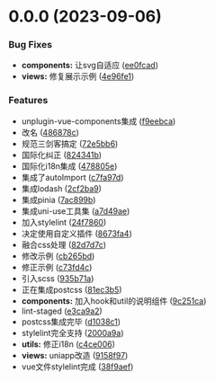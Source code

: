 # 0.0.0 (2023-09-06)


### Bug Fixes

* **components:** 让svg自适应 ([ee0fcad](https://github.com/undercurre/vite3/commit/ee0fcadd7cb282fc892873a7eacd3924f6848bc7))
* **views:** 修复展示示例 ([4e96fe1](https://github.com/undercurre/vite3/commit/4e96fe18a3833bd93efedbdf5558be41c6f21054))


### Features

*  unplugin-vue-components集成 ([f9eebca](https://github.com/undercurre/vite3/commit/f9eebca3f7421f498491ee645e167b043c1096ad))
* 改名 ([486878c](https://github.com/undercurre/vite3/commit/486878c0dde6265ba09dcff3d58f7b06631f3ef0))
* 规范三剑客搞定 ([72e5bb6](https://github.com/undercurre/vite3/commit/72e5bb62c01b62e77b589c14366437de872561db))
* 国际化纠正 ([824341b](https://github.com/undercurre/vite3/commit/824341b15aad5844fec819dde2ad0d9ad3fc3a0b))
* 国际化i18n集成 ([478805e](https://github.com/undercurre/vite3/commit/478805edc945988d567dab0c760794f881af01f4))
* 集成了autoImport ([c7fa97d](https://github.com/undercurre/vite3/commit/c7fa97d1d05eebe112d8d42b541e1c445f8d7393))
* 集成lodash ([2cf2ba9](https://github.com/undercurre/vite3/commit/2cf2ba9ceee28344bb6f5cd0d3c37336acbe782d))
* 集成pinia ([7ac899b](https://github.com/undercurre/vite3/commit/7ac899b122e8cc7fb0b5437ae675f03cc9a1c05e))
* 集成uni-use工具集 ([a7d49ae](https://github.com/undercurre/vite3/commit/a7d49aecb7b87f5eef75b736e889356a3a88767e))
* 加入stylelint ([24f7860](https://github.com/undercurre/vite3/commit/24f7860f240eb50af4e249bd19cad0cd43fefa30))
* 决定使用自定义插件 ([8673fa4](https://github.com/undercurre/vite3/commit/8673fa449df3c26deb00b860b4e1c8d959154d27))
* 融合css处理 ([82d7d7c](https://github.com/undercurre/vite3/commit/82d7d7c1dfc271d24066b5758cb7fdce5e4844af))
* 修改示例 ([cb265bd](https://github.com/undercurre/vite3/commit/cb265bd5d2ab0a83f2f94cb2745a2a2b8670a68e))
* 修正示例 ([c73fd4c](https://github.com/undercurre/vite3/commit/c73fd4c4725ee380cff72c90434879cf77b08dcc))
* 引入scss ([935b71a](https://github.com/undercurre/vite3/commit/935b71a8167a07e2e95cae7bb827f691d633be98))
* 正在集成postcss ([81ec3b5](https://github.com/undercurre/vite3/commit/81ec3b5248989bc2629a8a5d64e1a062cbceaa93))
* **components:** 加入hook和util的说明组件 ([9c251ca](https://github.com/undercurre/vite3/commit/9c251ca0234d09c0ac947f6ec872162fd6164e6a))
* lint-staged ([e3ca9a2](https://github.com/undercurre/vite3/commit/e3ca9a206eecbdbdf53e0bb7a082bd628959075d))
* postcss集成完毕 ([d1038c1](https://github.com/undercurre/vite3/commit/d1038c119dbc86bba1984814e004327081c6af62))
* stylelint完全支持 ([2000a9a](https://github.com/undercurre/vite3/commit/2000a9a4007b08f4df49db6d8a37de3e938fbca3))
* **utils:** 修正i18n ([c4ce006](https://github.com/undercurre/vite3/commit/c4ce0063fc8b480ad46e2d113348e021a47074b9))
* **views:** uniapp改造 ([9158f97](https://github.com/undercurre/vite3/commit/9158f97bc24cd2767a8b91ccec05506556ed84b9))
* vue文件stylelint完成 ([38f9aef](https://github.com/undercurre/vite3/commit/38f9aefc700138fd3f227c046714535af82920dd))



